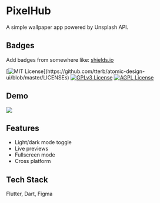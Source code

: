 
# PixelHub

A simple wallpaper app powered by Unsplash API.


## Badges

Add badges from somewhere like: [shields.io](https://shields.io/)

[![MIT License](https://img.shields.io/apm/l/atomic-design-ui.svg?)](https://github.com/tterb/atomic-design-ui/blob/master/LICENSEs)
[![GPLv3 License](https://img.shields.io/badge/License-GPL%20v3-yellow.svg)](https://opensource.org/licenses/)
[![AGPL License](https://img.shields.io/badge/license-AGPL-blue.svg)](http://www.gnu.org/licenses/agpl-3.0)


## Demo

![]([https://github.com/Your_Repository_Name/Your_GIF_Name.gif](https://github.com/Nix-Naman/PixelHub/blob/master/Animation.gif))


## Features

- Light/dark mode toggle
- Live previews
- Fullscreen mode
- Cross platform


## Tech Stack

Flutter, Dart, Figma


